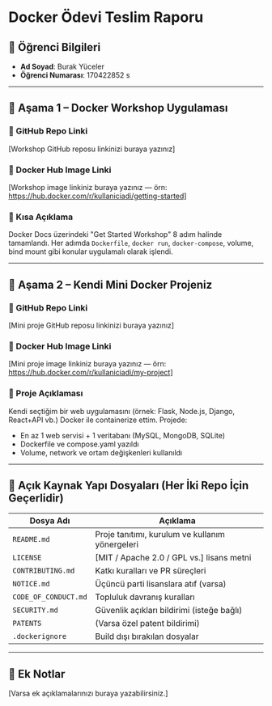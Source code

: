 # Docker Ödevi Teslim Raporu

## 👤 Öğrenci Bilgileri
- **Ad Soyad**: Burak Yüceler
- **Öğrenci Numarası**: 170422852
s
---

## 🧩 Aşama 1 – Docker Workshop Uygulaması

### 🔗 GitHub Repo Linki
[Workshop GitHub reposu linkinizi buraya yazınız]

### 🐳 Docker Hub Image Linki
[Workshop image linkiniz buraya yazınız — örn: https://hub.docker.com/r/kullaniciadi/getting-started]

### 📝 Kısa Açıklama
Docker Docs üzerindeki "Get Started Workshop" 8 adım halinde tamamlandı. Her adımda `Dockerfile`, `docker run`, `docker-compose`, volume, bind mount gibi konular uygulamalı olarak işlendi.

---

## 🧪 Aşama 2 – Kendi Mini Docker Projeniz

### 🔗 GitHub Repo Linki
[Mini proje GitHub reposu linkinizi buraya yazınız]

### 🐳 Docker Hub Image Linki
[Mini proje image linkiniz buraya yazınız — örn: https://hub.docker.com/r/kullaniciadi/my-project]

### 📝 Proje Açıklaması
Kendi seçtiğim bir web uygulamasını (örnek: Flask, Node.js, Django, React+API vb.) Docker ile containerize ettim. Projede:
- En az 1 web servisi + 1 veritabanı (MySQL, MongoDB, SQLite)
- Dockerfile ve compose.yaml yazıldı
- Volume, network ve ortam değişkenleri kullanıldı

---

## 📂 Açık Kaynak Yapı Dosyaları (Her İki Repo İçin Geçerlidir)

| Dosya Adı            | Açıklama                                        |
| -------------------- | ----------------------------------------------- |
| `README.md`          | Proje tanıtımı, kurulum ve kullanım yönergeleri |
| `LICENSE`            | [MIT / Apache 2.0 / GPL vs.] lisans metni       |
| `CONTRIBUTING.md`    | Katkı kuralları ve PR süreçleri                 |
| `NOTICE.md`          | Üçüncü parti lisanslara atıf (varsa)            |
| `CODE_OF_CONDUCT.md` | Topluluk davranış kuralları                     |
| `SECURITY.md`        | Güvenlik açıkları bildirimi (isteğe bağlı)      |
| `PATENTS`            | (Varsa özel patent bildirimi)                   |
| `.dockerignore`      | Build dışı bırakılan dosyalar                   |

---

## 📝 Ek Notlar

[Varsa ek açıklamalarınızı buraya yazabilirsiniz.]

